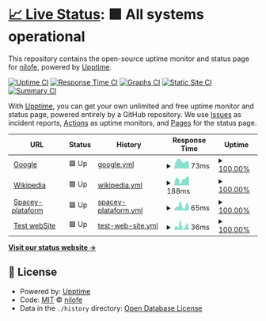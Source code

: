 # [📈 Live Status](https://nilofe.github.io/upptime): <!--live status--> **🟩 All systems operational**

This repository contains the open-source uptime monitor and status page for [nilofe](https://nilofe.github.io/upptime), powered by [Upptime](https://github.com/upptime/upptime).

[![Uptime CI](https://github.com/nilofe/upptime/workflows/Uptime%20CI/badge.svg)](https://github.com/nilofe/upptime/actions?query=workflow%3A%22Uptime+CI%22)
[![Response Time CI](https://github.com/nilofe/upptime/workflows/Response%20Time%20CI/badge.svg)](https://github.com/nilofe/upptime/actions?query=workflow%3A%22Response+Time+CI%22)
[![Graphs CI](https://github.com/nilofe/upptime/workflows/Graphs%20CI/badge.svg)](https://github.com/nilofe/upptime/actions?query=workflow%3A%22Graphs+CI%22)
[![Static Site CI](https://github.com/nilofe/upptime/workflows/Static%20Site%20CI/badge.svg)](https://github.com/nilofe/upptime/actions?query=workflow%3A%22Static+Site+CI%22)
[![Summary CI](https://github.com/nilofe/upptime/workflows/Summary%20CI/badge.svg)](https://github.com/nilofe/upptime/actions?query=workflow%3A%22Summary+CI%22)

With [Upptime](https://upptime.js.org), you can get your own unlimited and free uptime monitor and status page, powered entirely by a GitHub repository. We use [Issues](https://github.com/nilofe/upptime/issues) as incident reports, [Actions](https://github.com/nilofe/upptime/actions) as uptime monitors, and [Pages](https://nilofe.github.io/upptime) for the status page.

<!--start: status pages-->
<!-- This summary is generated by Upptime (https://github.com/upptime/upptime) -->
<!-- Do not edit this manually, your changes will be overwritten -->
<!-- prettier-ignore -->
| URL | Status | History | Response Time | Uptime |
| --- | ------ | ------- | ------------- | ------ |
| <img alt="" src="https://favicons.githubusercontent.com/www.google.com" height="13"> [Google](https://www.google.com) | 🟩 Up | [google.yml](https://github.com/nilofe/upptime/commits/HEAD/history/google.yml) | <details><summary><img alt="Response time graph" src="./graphs/google/response-time-week.png" height="20"> 73ms</summary><br><a href="https://nilofe.github.io/upptime/history/google"><img alt="Response time 88" src="https://img.shields.io/endpoint?url=https%3A%2F%2Fraw.githubusercontent.com%2Fnilofe%2Fupptime%2FHEAD%2Fapi%2Fgoogle%2Fresponse-time.json"></a><br><a href="https://nilofe.github.io/upptime/history/google"><img alt="24-hour response time 63" src="https://img.shields.io/endpoint?url=https%3A%2F%2Fraw.githubusercontent.com%2Fnilofe%2Fupptime%2FHEAD%2Fapi%2Fgoogle%2Fresponse-time-day.json"></a><br><a href="https://nilofe.github.io/upptime/history/google"><img alt="7-day response time 73" src="https://img.shields.io/endpoint?url=https%3A%2F%2Fraw.githubusercontent.com%2Fnilofe%2Fupptime%2FHEAD%2Fapi%2Fgoogle%2Fresponse-time-week.json"></a><br><a href="https://nilofe.github.io/upptime/history/google"><img alt="30-day response time 83" src="https://img.shields.io/endpoint?url=https%3A%2F%2Fraw.githubusercontent.com%2Fnilofe%2Fupptime%2FHEAD%2Fapi%2Fgoogle%2Fresponse-time-month.json"></a><br><a href="https://nilofe.github.io/upptime/history/google"><img alt="1-year response time 88" src="https://img.shields.io/endpoint?url=https%3A%2F%2Fraw.githubusercontent.com%2Fnilofe%2Fupptime%2FHEAD%2Fapi%2Fgoogle%2Fresponse-time-year.json"></a></details> | <details><summary><a href="https://nilofe.github.io/upptime/history/google">100.00%</a></summary><a href="https://nilofe.github.io/upptime/history/google"><img alt="All-time uptime 100.00%" src="https://img.shields.io/endpoint?url=https%3A%2F%2Fraw.githubusercontent.com%2Fnilofe%2Fupptime%2FHEAD%2Fapi%2Fgoogle%2Fuptime.json"></a><br><a href="https://nilofe.github.io/upptime/history/google"><img alt="24-hour uptime 100.00%" src="https://img.shields.io/endpoint?url=https%3A%2F%2Fraw.githubusercontent.com%2Fnilofe%2Fupptime%2FHEAD%2Fapi%2Fgoogle%2Fuptime-day.json"></a><br><a href="https://nilofe.github.io/upptime/history/google"><img alt="7-day uptime 100.00%" src="https://img.shields.io/endpoint?url=https%3A%2F%2Fraw.githubusercontent.com%2Fnilofe%2Fupptime%2FHEAD%2Fapi%2Fgoogle%2Fuptime-week.json"></a><br><a href="https://nilofe.github.io/upptime/history/google"><img alt="30-day uptime 100.00%" src="https://img.shields.io/endpoint?url=https%3A%2F%2Fraw.githubusercontent.com%2Fnilofe%2Fupptime%2FHEAD%2Fapi%2Fgoogle%2Fuptime-month.json"></a><br><a href="https://nilofe.github.io/upptime/history/google"><img alt="1-year uptime 100.00%" src="https://img.shields.io/endpoint?url=https%3A%2F%2Fraw.githubusercontent.com%2Fnilofe%2Fupptime%2FHEAD%2Fapi%2Fgoogle%2Fuptime-year.json"></a></details>
| <img alt="" src="https://favicons.githubusercontent.com/en.wikipedia.org" height="13"> [Wikipedia](https://en.wikipedia.org) | 🟩 Up | [wikipedia.yml](https://github.com/nilofe/upptime/commits/HEAD/history/wikipedia.yml) | <details><summary><img alt="Response time graph" src="./graphs/wikipedia/response-time-week.png" height="20"> 188ms</summary><br><a href="https://nilofe.github.io/upptime/history/wikipedia"><img alt="Response time 212" src="https://img.shields.io/endpoint?url=https%3A%2F%2Fraw.githubusercontent.com%2Fnilofe%2Fupptime%2FHEAD%2Fapi%2Fwikipedia%2Fresponse-time.json"></a><br><a href="https://nilofe.github.io/upptime/history/wikipedia"><img alt="24-hour response time 256" src="https://img.shields.io/endpoint?url=https%3A%2F%2Fraw.githubusercontent.com%2Fnilofe%2Fupptime%2FHEAD%2Fapi%2Fwikipedia%2Fresponse-time-day.json"></a><br><a href="https://nilofe.github.io/upptime/history/wikipedia"><img alt="7-day response time 188" src="https://img.shields.io/endpoint?url=https%3A%2F%2Fraw.githubusercontent.com%2Fnilofe%2Fupptime%2FHEAD%2Fapi%2Fwikipedia%2Fresponse-time-week.json"></a><br><a href="https://nilofe.github.io/upptime/history/wikipedia"><img alt="30-day response time 210" src="https://img.shields.io/endpoint?url=https%3A%2F%2Fraw.githubusercontent.com%2Fnilofe%2Fupptime%2FHEAD%2Fapi%2Fwikipedia%2Fresponse-time-month.json"></a><br><a href="https://nilofe.github.io/upptime/history/wikipedia"><img alt="1-year response time 212" src="https://img.shields.io/endpoint?url=https%3A%2F%2Fraw.githubusercontent.com%2Fnilofe%2Fupptime%2FHEAD%2Fapi%2Fwikipedia%2Fresponse-time-year.json"></a></details> | <details><summary><a href="https://nilofe.github.io/upptime/history/wikipedia">100.00%</a></summary><a href="https://nilofe.github.io/upptime/history/wikipedia"><img alt="All-time uptime 100.00%" src="https://img.shields.io/endpoint?url=https%3A%2F%2Fraw.githubusercontent.com%2Fnilofe%2Fupptime%2FHEAD%2Fapi%2Fwikipedia%2Fuptime.json"></a><br><a href="https://nilofe.github.io/upptime/history/wikipedia"><img alt="24-hour uptime 100.00%" src="https://img.shields.io/endpoint?url=https%3A%2F%2Fraw.githubusercontent.com%2Fnilofe%2Fupptime%2FHEAD%2Fapi%2Fwikipedia%2Fuptime-day.json"></a><br><a href="https://nilofe.github.io/upptime/history/wikipedia"><img alt="7-day uptime 100.00%" src="https://img.shields.io/endpoint?url=https%3A%2F%2Fraw.githubusercontent.com%2Fnilofe%2Fupptime%2FHEAD%2Fapi%2Fwikipedia%2Fuptime-week.json"></a><br><a href="https://nilofe.github.io/upptime/history/wikipedia"><img alt="30-day uptime 99.92%" src="https://img.shields.io/endpoint?url=https%3A%2F%2Fraw.githubusercontent.com%2Fnilofe%2Fupptime%2FHEAD%2Fapi%2Fwikipedia%2Fuptime-month.json"></a><br><a href="https://nilofe.github.io/upptime/history/wikipedia"><img alt="1-year uptime 99.99%" src="https://img.shields.io/endpoint?url=https%3A%2F%2Fraw.githubusercontent.com%2Fnilofe%2Fupptime%2FHEAD%2Fapi%2Fwikipedia%2Fuptime-year.json"></a></details>
| <img alt="" src="https://favicons.githubusercontent.com/nilofe.github.io" height="13"> [Spacey-plataform](https://nilofe.github.io/nilofer.github.io/) | 🟩 Up | [spacey-plataform.yml](https://github.com/nilofe/upptime/commits/HEAD/history/spacey-plataform.yml) | <details><summary><img alt="Response time graph" src="./graphs/spacey-plataform/response-time-week.png" height="20"> 65ms</summary><br><a href="https://nilofe.github.io/upptime/history/spacey-plataform"><img alt="Response time 62" src="https://img.shields.io/endpoint?url=https%3A%2F%2Fraw.githubusercontent.com%2Fnilofe%2Fupptime%2FHEAD%2Fapi%2Fspacey-plataform%2Fresponse-time.json"></a><br><a href="https://nilofe.github.io/upptime/history/spacey-plataform"><img alt="24-hour response time 52" src="https://img.shields.io/endpoint?url=https%3A%2F%2Fraw.githubusercontent.com%2Fnilofe%2Fupptime%2FHEAD%2Fapi%2Fspacey-plataform%2Fresponse-time-day.json"></a><br><a href="https://nilofe.github.io/upptime/history/spacey-plataform"><img alt="7-day response time 65" src="https://img.shields.io/endpoint?url=https%3A%2F%2Fraw.githubusercontent.com%2Fnilofe%2Fupptime%2FHEAD%2Fapi%2Fspacey-plataform%2Fresponse-time-week.json"></a><br><a href="https://nilofe.github.io/upptime/history/spacey-plataform"><img alt="30-day response time 54" src="https://img.shields.io/endpoint?url=https%3A%2F%2Fraw.githubusercontent.com%2Fnilofe%2Fupptime%2FHEAD%2Fapi%2Fspacey-plataform%2Fresponse-time-month.json"></a><br><a href="https://nilofe.github.io/upptime/history/spacey-plataform"><img alt="1-year response time 62" src="https://img.shields.io/endpoint?url=https%3A%2F%2Fraw.githubusercontent.com%2Fnilofe%2Fupptime%2FHEAD%2Fapi%2Fspacey-plataform%2Fresponse-time-year.json"></a></details> | <details><summary><a href="https://nilofe.github.io/upptime/history/spacey-plataform">100.00%</a></summary><a href="https://nilofe.github.io/upptime/history/spacey-plataform"><img alt="All-time uptime 100.00%" src="https://img.shields.io/endpoint?url=https%3A%2F%2Fraw.githubusercontent.com%2Fnilofe%2Fupptime%2FHEAD%2Fapi%2Fspacey-plataform%2Fuptime.json"></a><br><a href="https://nilofe.github.io/upptime/history/spacey-plataform"><img alt="24-hour uptime 100.00%" src="https://img.shields.io/endpoint?url=https%3A%2F%2Fraw.githubusercontent.com%2Fnilofe%2Fupptime%2FHEAD%2Fapi%2Fspacey-plataform%2Fuptime-day.json"></a><br><a href="https://nilofe.github.io/upptime/history/spacey-plataform"><img alt="7-day uptime 100.00%" src="https://img.shields.io/endpoint?url=https%3A%2F%2Fraw.githubusercontent.com%2Fnilofe%2Fupptime%2FHEAD%2Fapi%2Fspacey-plataform%2Fuptime-week.json"></a><br><a href="https://nilofe.github.io/upptime/history/spacey-plataform"><img alt="30-day uptime 100.00%" src="https://img.shields.io/endpoint?url=https%3A%2F%2Fraw.githubusercontent.com%2Fnilofe%2Fupptime%2FHEAD%2Fapi%2Fspacey-plataform%2Fuptime-month.json"></a><br><a href="https://nilofe.github.io/upptime/history/spacey-plataform"><img alt="1-year uptime 100.00%" src="https://img.shields.io/endpoint?url=https%3A%2F%2Fraw.githubusercontent.com%2Fnilofe%2Fupptime%2FHEAD%2Fapi%2Fspacey-plataform%2Fuptime-year.json"></a></details>
| <img alt="" src="https://favicons.githubusercontent.com/nilofe.github.io" height="13"> [Test webSite](https://nilofe.github.io/felipep.web/) | 🟩 Up | [test-web-site.yml](https://github.com/nilofe/upptime/commits/HEAD/history/test-web-site.yml) | <details><summary><img alt="Response time graph" src="./graphs/test-web-site/response-time-week.png" height="20"> 36ms</summary><br><a href="https://nilofe.github.io/upptime/history/test-web-site"><img alt="Response time 23" src="https://img.shields.io/endpoint?url=https%3A%2F%2Fraw.githubusercontent.com%2Fnilofe%2Fupptime%2FHEAD%2Fapi%2Ftest-web-site%2Fresponse-time.json"></a><br><a href="https://nilofe.github.io/upptime/history/test-web-site"><img alt="24-hour response time 13" src="https://img.shields.io/endpoint?url=https%3A%2F%2Fraw.githubusercontent.com%2Fnilofe%2Fupptime%2FHEAD%2Fapi%2Ftest-web-site%2Fresponse-time-day.json"></a><br><a href="https://nilofe.github.io/upptime/history/test-web-site"><img alt="7-day response time 36" src="https://img.shields.io/endpoint?url=https%3A%2F%2Fraw.githubusercontent.com%2Fnilofe%2Fupptime%2FHEAD%2Fapi%2Ftest-web-site%2Fresponse-time-week.json"></a><br><a href="https://nilofe.github.io/upptime/history/test-web-site"><img alt="30-day response time 19" src="https://img.shields.io/endpoint?url=https%3A%2F%2Fraw.githubusercontent.com%2Fnilofe%2Fupptime%2FHEAD%2Fapi%2Ftest-web-site%2Fresponse-time-month.json"></a><br><a href="https://nilofe.github.io/upptime/history/test-web-site"><img alt="1-year response time 23" src="https://img.shields.io/endpoint?url=https%3A%2F%2Fraw.githubusercontent.com%2Fnilofe%2Fupptime%2FHEAD%2Fapi%2Ftest-web-site%2Fresponse-time-year.json"></a></details> | <details><summary><a href="https://nilofe.github.io/upptime/history/test-web-site">100.00%</a></summary><a href="https://nilofe.github.io/upptime/history/test-web-site"><img alt="All-time uptime 100.00%" src="https://img.shields.io/endpoint?url=https%3A%2F%2Fraw.githubusercontent.com%2Fnilofe%2Fupptime%2FHEAD%2Fapi%2Ftest-web-site%2Fuptime.json"></a><br><a href="https://nilofe.github.io/upptime/history/test-web-site"><img alt="24-hour uptime 100.00%" src="https://img.shields.io/endpoint?url=https%3A%2F%2Fraw.githubusercontent.com%2Fnilofe%2Fupptime%2FHEAD%2Fapi%2Ftest-web-site%2Fuptime-day.json"></a><br><a href="https://nilofe.github.io/upptime/history/test-web-site"><img alt="7-day uptime 100.00%" src="https://img.shields.io/endpoint?url=https%3A%2F%2Fraw.githubusercontent.com%2Fnilofe%2Fupptime%2FHEAD%2Fapi%2Ftest-web-site%2Fuptime-week.json"></a><br><a href="https://nilofe.github.io/upptime/history/test-web-site"><img alt="30-day uptime 100.00%" src="https://img.shields.io/endpoint?url=https%3A%2F%2Fraw.githubusercontent.com%2Fnilofe%2Fupptime%2FHEAD%2Fapi%2Ftest-web-site%2Fuptime-month.json"></a><br><a href="https://nilofe.github.io/upptime/history/test-web-site"><img alt="1-year uptime 100.00%" src="https://img.shields.io/endpoint?url=https%3A%2F%2Fraw.githubusercontent.com%2Fnilofe%2Fupptime%2FHEAD%2Fapi%2Ftest-web-site%2Fuptime-year.json"></a></details>

<!--end: status pages-->

[**Visit our status website →**](https://nilofe.github.io/upptime)

## 📄 License

- Powered by: [Upptime](https://github.com/upptime/upptime)
- Code: [MIT](./LICENSE) © [nilofe](https://nilofe.github.io/upptime)
- Data in the `./history` directory: [Open Database License](https://opendatacommons.org/licenses/odbl/1-0/)
